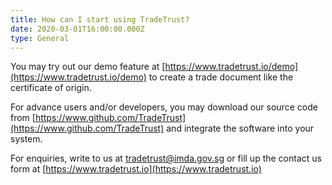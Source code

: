 ```yaml
---
title: How can I start using TradeTrust?
date: 2020-03-01T16:00:00.000Z
type: General
---
```


You may try out our demo feature at [https://www.tradetrust.io/demo](https://www.tradetrust.io/demo) to create a trade document like the certificate of origin. 

For advance users and/or developers, you may download our source code from [https://www.github.com/TradeTrust](https://www.github.com/TradeTrust) and integrate the software into your system. 

For enquiries, write to us at [tradetrust@imda.gov.sg](mailto:tradetrust@imda.gov.sg) or fill up the contact us form at [https://www.tradetrust.io](https://www.tradetrust.io) 